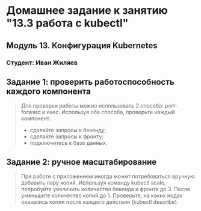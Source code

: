 # Домашнее задание к занятию "13.3 работа с kubectl"

## Модуль 13. Конфигурация Kubernetes

### Студент: Иван Жиляев

## Задание 1: проверить работоспособность каждого компонента
>Для проверки работы можно использовать 2 способа: port-forward и exec. Используя оба способа, проверьте каждый компонент:
>* сделайте запросы к бекенду;
>* сделайте запросы к фронту;
>* подключитесь к базе данных.

## Задание 2: ручное масштабирование
>При работе с приложением иногда может потребоваться вручную добавить пару копий. Используя команду kubectl scale, попробуйте увеличить количество бекенда и фронта до 3. После уменьшите количество копий до 1. Проверьте, на каких нодах оказались копии после каждого действия (kubectl describe).
